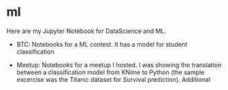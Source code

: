 # ml
Here are my Jupyter Notebook for DataScience and ML.

- BTC:
Notebooks for a ML contest. It has a model for student classification

- Meetup:
Notebooks for a meetup I hosted. I was showing the translation between a classification model from KNime to Python (the sample excercise was the Titanic dataset for Survival prediction). Additional
